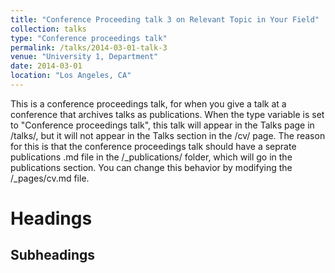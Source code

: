 ```yaml
---
title: "Conference Proceeding talk 3 on Relevant Topic in Your Field"
collection: talks
type: "Conference proceedings talk"
permalink: /talks/2014-03-01-talk-3
venue: "University 1, Department"
date: 2014-03-01
location: "Los Angeles, CA"
---
```


This is a conference proceedings talk, for when you give a talk at a conference that archives talks as publications. When the type variable is set to "Conference proceedings talk", this talk will appear in the Talks page in /talks/, but it will not appear in the Talks section in the /cv/ page. The reason for this is that the conference proceedings talk should have a seprate publications .md file in the /_publications/ folder, which will go in the publications section. You can change this behavior by modifying the /_pages/cv.md file.  

Headings
======

Subheadings
------
